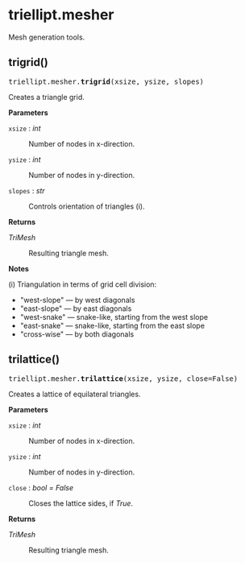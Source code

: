 <!--
{
  "webtitle": "Modules \u2014 triellipt documentation",
  "codeblocks": false
}
-->

# triellipt.mesher

Mesh generation tools.

## trigrid()

<pre class="py-sign">triellipt.mesher.<b>trigrid</b>(xsize, ysize, slopes)</pre>

Creates a triangle grid.

<b>Parameters</b>

<p><span class="vardef"><code>xsize</code> : <em>int</em></span></p>

<dl><dd>
  Number of nodes in x-direction.
</dd></dl>

<p><span class="vardef"><code>ysize</code> : <em>int</em></span></p>

<dl><dd>
  Number of nodes in y-direction.
</dd></dl>

<p><span class="vardef"><code>slopes</code> : <em>str</em></span></p>

<dl><dd>
  Controls orientation of triangles (i).
</dd></dl>

<b>Returns</b>

<p><span class="vardef"><em>TriMesh</em></span></p>

<dl><dd>
  Resulting triangle mesh.
</dd></dl>

<b>Notes</b>

(i) Triangulation in terms of grid cell division:

- "west-slope" — by west diagonals
- "east-slope" — by east diagonals
- "west-snake" — snake-like, starting from the west slope
- "east-snake" — snake-like, starting from the east slope
- "cross-wise" — by both diagonals

## trilattice()

<pre class="py-sign">triellipt.mesher.<b>trilattice</b>(xsize, ysize, close=<span>False</span>)</pre>

Creates a lattice of equilateral triangles.

<b>Parameters</b>

<p><span class="vardef"><code>xsize</code> : <em>int</em></span></p>

<dl><dd>
  Number of nodes in x-direction.
</dd></dl>

<p><span class="vardef"><code>ysize</code> : <em>int</em></span></p>

<dl><dd>
  Number of nodes in y-direction.
</dd></dl>

<p><span class="vardef"><code>close</code> : <em>bool = False</em></span></p>

<dl><dd>
  Closes the lattice sides, if <i>True</i>.
</dd></dl>

<b>Returns</b>

<p><span class="vardef"><em>TriMesh</em></span></p>

<dl><dd>
  Resulting triangle mesh.
</dd></dl>